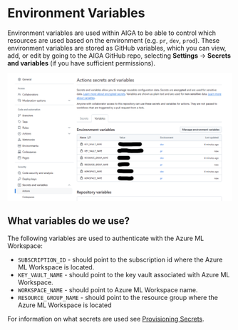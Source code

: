 # Environment Variables

Environment variables are used within AIGA to be able to control which resources are used based on the environment (e.g. `pr`, `dev`, `prod`). These environment variables are stored as GitHub variables, which you can view, add, or edit by going to the AIGA GitHub repo, selecting **Settings** -> **Secrets and variables** (if you have sufficient permissions).

![An image of GitHub repo showing Environment Variables](./assets/env-vars.png)

## What variables do we use?

The following variables are used to authenticate with the Azure ML Workspace:

- `SUBSCRIPTION_ID` - should point to the subscription id where the Azure ML Workspace is located.
- `KEY_VAULT_NAME` - should point to the key vault associated with Azure ML Workspace.
- `WORKSPACE_NAME` - should point to Azure ML Workspace name.
- `RESOURCE_GROUP_NAME` - should point to the resource group where the Azure ML Workspace is located

For information on what secrets are used see [Provisioning Secrets](./provisioning-secrets.md).
